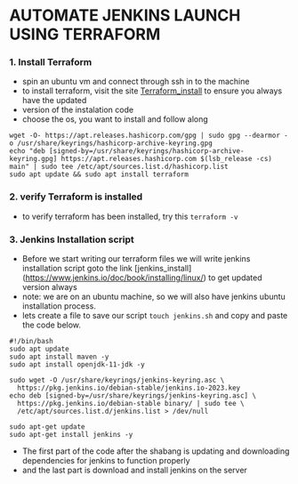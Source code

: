 
# AUTOMATE JENKINS LAUNCH USING TERRAFORM

### 1. Install Terraform 

- spin an ubuntu vm and connect through ssh in to the machine
- to install terraform, visit the site [Terraform_install](https://developer.hashicorp.com/terraform/downloads)  to ensure 
  you always have the updated
- version of the instalation code
- choose the os, you want to install and follow along  


```
wget -O- https://apt.releases.hashicorp.com/gpg | sudo gpg --dearmor -o /usr/share/keyrings/hashicorp-archive-keyring.gpg
echo "deb [signed-by=/usr/share/keyrings/hashicorp-archive-keyring.gpg] https://apt.releases.hashicorp.com $(lsb_release -cs) main" | sudo tee /etc/apt/sources.list.d/hashicorp.list
sudo apt update && sudo apt install terraform

```

### 2. verify Terraform is installed

- to verify terraform has been installed, try this
`terraform -v`

### 3. Jenkins Installation script

- Before we start writing our terraform files we will write jenkins installation script goto the link [jenkins_install] 
  (https://www.jenkins.io/doc/book/installing/linux/) to get updated version always
- note: we are on an ubuntu machine, so we will also  have jenkins ubuntu installation process.
- lets create a file to save our script `touch jenkins.sh` and copy and paste the code below.


```
#!/bin/bash
sudo apt update
sudo apt install maven -y
sudo apt install openjdk-11-jdk -y

sudo wget -O /usr/share/keyrings/jenkins-keyring.asc \
  https://pkg.jenkins.io/debian-stable/jenkins.io-2023.key
echo deb [signed-by=/usr/share/keyrings/jenkins-keyring.asc] \
  https://pkg.jenkins.io/debian-stable binary/ | sudo tee \
  /etc/apt/sources.list.d/jenkins.list > /dev/null

sudo apt-get update
sudo apt-get install jenkins -y
```

- The first part of the code after the shabang is updating and downloading dependencies for jenkins to function properly
- and the last part is download and install jenkins on the server
